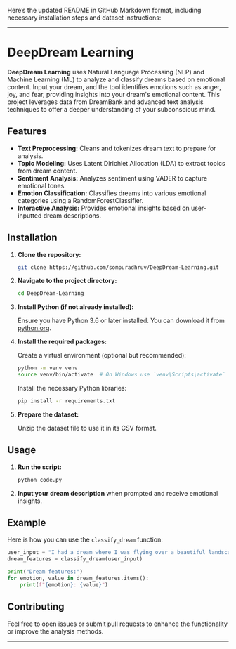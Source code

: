 Here’s the updated README in GitHub Markdown format, including necessary installation steps and dataset instructions:

---

# DeepDream Learning

**DeepDream Learning** uses Natural Language Processing (NLP) and Machine Learning (ML) to analyze and classify dreams based on emotional content. Input your dream, and the tool identifies emotions such as anger, joy, and fear, providing insights into your dream's emotional content. This project leverages data from DreamBank and advanced text analysis techniques to offer a deeper understanding of your subconscious mind.

## Features

- **Text Preprocessing:** Cleans and tokenizes dream text to prepare for analysis.
- **Topic Modeling:** Uses Latent Dirichlet Allocation (LDA) to extract topics from dream content.
- **Sentiment Analysis:** Analyzes sentiment using VADER to capture emotional tones.
- **Emotion Classification:** Classifies dreams into various emotional categories using a RandomForestClassifier.
- **Interactive Analysis:** Provides emotional insights based on user-inputted dream descriptions.

## Installation

1. **Clone the repository:**

    ```bash
    git clone https://github.com/sompuradhruv/DeepDream-Learning.git
    ```

2. **Navigate to the project directory:**

    ```bash
    cd DeepDream-Learning
    ```

3. **Install Python (if not already installed):**

    Ensure you have Python 3.6 or later installed. You can download it from [python.org](https://www.python.org/downloads/).

4. **Install the required packages:**

    Create a virtual environment (optional but recommended):

    ```bash
    python -m venv venv
    source venv/bin/activate  # On Windows use `venv\Scripts\activate`
    ```

    Install the necessary Python libraries:

    ```bash
    pip install -r requirements.txt
    ```

5. **Prepare the dataset:**

    Unzip the dataset file to use it in its CSV format.

## Usage

1. **Run the script:**

    ```bash
    python code.py
    ```

2. **Input your dream description** when prompted and receive emotional insights.

## Example

Here is how you can use the `classify_dream` function:

```python
user_input = "I had a dream where I was flying over a beautiful landscape."
dream_features = classify_dream(user_input)

print("Dream features:")
for emotion, value in dream_features.items():
    print(f"{emotion}: {value}")
```

## Contributing

Feel free to open issues or submit pull requests to enhance the functionality or improve the analysis methods.

---
